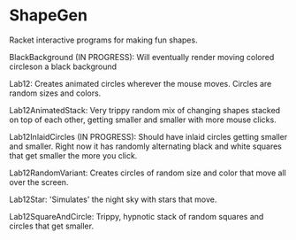 # ShapeGen
Racket interactive programs for making fun shapes.

BlackBackground (IN PROGRESS): Will eventually render moving colored circleson a black background 

Lab12: Creates animated circles wherever the mouse moves. Circles are random sizes and colors. 

Lab12AnimatedStack: Very trippy random mix of changing shapes stacked on top of each other, getting smaller and smaller
with more mouse clicks.

Lab12InlaidCircles (IN PROGRESS): Should have inlaid circles getting smaller and smaller. Right now it has randomly
alternating black and white squares that get smaller the more you click. 

Lab12RandomVariant: Creates circles of random size and color that move all over the screen.

Lab12Star: 'Simulates' the night sky with stars that move.

Lab12SquareAndCircle: Trippy, hypnotic stack of random squares and circles that get smaller.



